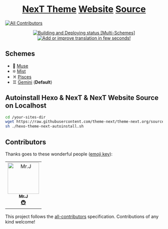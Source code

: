 # <div align="center"><a href="https://github.com/theme-next/hexo-theme-next">NexT Theme</a> <a href="https://theme-next.org/">Website</a> <a href="https://github.com/theme-next/theme-next.org/tree/source/source">Source</a></div>
[![All Contributors](https://img.shields.io/badge/all_contributors-1-orange.svg?style=flat-square)](#contributors)

<p align="center">
  <a href="https://app.netlify.com/sites/theme-next/deploys"><img src="https://api.netlify.com/api/v1/badges/1d59e9ba-019f-4d9e-ac93-c73df98957c1/deploy-status" title="Building and Deploying status [Multi-Schemes]"></a>
  <a href="https://crowdin.com/project/theme-next-org"><img src="https://d322cqt584bo4o.cloudfront.net/theme-next-org/localized.svg" title="Add or improve translation in few seconds!"></a>
</p>

## Schemes

* :heart_decoration: [Muse](https://muse.theme-next.org)
* :six_pointed_star: [Mist](https://mist.theme-next.org)
* :pisces: [Pisces](https://pisces.theme-next.org)
* :gemini: [Gemini](https://theme-next.org) (**Default**)

## Autoinstall Hexo & NexT & NexT Website Source on Localhost

```bash
cd /your-sites-dir
wget https://raw.githubusercontent.com/theme-next/theme-next.org/source/hexo-theme-next-autoinstall.sh
sh ./hexo-theme-next-autoinstall.sh
```

## Contributors

Thanks goes to these wonderful people ([emoji key](https://allcontributors.org/docs/en/emoji-key)):

<!-- ALL-CONTRIBUTORS-LIST:START - Do not remove or modify this section -->
<!-- prettier-ignore -->
<table><tr><td align="center"><a href="https://www.dnocm.com"><img src="https://avatars1.githubusercontent.com/u/15902347?v=4" width="100px;" alt="Mr.J"/><br /><sub><b>Mr.J</b></sub></a><br /><a href="#infra-JiangTJ" title="Infrastructure (Hosting, Build-Tools, etc)">🚇</a></td></tr></table>

<!-- ALL-CONTRIBUTORS-LIST:END -->

This project follows the [all-contributors](https://github.com/all-contributors/all-contributors) specification. Contributions of any kind welcome!